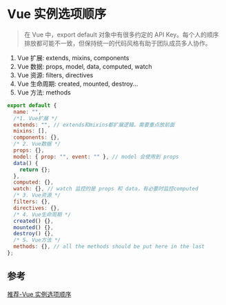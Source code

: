 # Vue 实例选项顺序

> 在 Vue 中，export default 对象中有很多约定的 API Key。每个人的顺序排放都可能不一致，但保持统一的代码风格有助于团队成员多人协作。

1. Vue 扩展: extends, mixins, components
2. Vue 数据: props, model, data, computed, watch
3. Vue 资源: filters, directives
4. Vue 生命周期: created, mounted, destroy...
5. Vue 方法: methods

```js
export default {
  name: "",
  /*1. Vue扩展 */
  extends: "", // extends和mixins都扩展逻辑，需要重点放前面
  mixins: [],
  components: {},
  /* 2. Vue数据 */
  props: {},
  model: { prop: "", event: "" }, // model 会使用到 props
  data() {
    return {};
  },
  computed: {},
  watch: {}, // watch 监控的是 props 和 data，有必要时监控computed
  /* 3. Vue资源 */
  filters: {},
  directives: {},
  /* 4. Vue生命周期 */
  created() {},
  mounted() {},
  destroy() {},
  /* 5. Vue方法 */
  methods: {}, // all the methods should be put here in the last
};
```

## 参考

[推荐-Vue 实例选项顺序](https://lq782655835.github.io/blogs/team-standard/recommend-vue-api-order.html)
